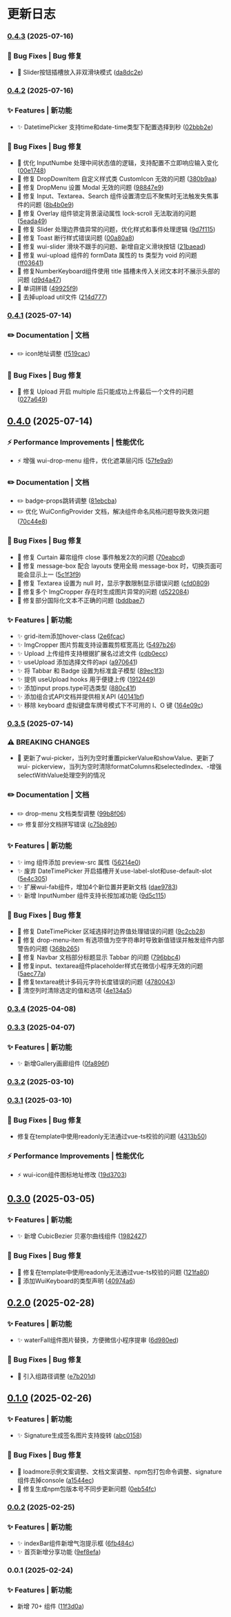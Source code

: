 # 更新日志 


### [0.4.3](https://github.com/zhangyao1990/elegant-wui-uni/compare/v0.4.2...v0.4.3) (2025-07-16)


### 🐛 Bug Fixes | Bug 修复

* 🐛 Slider按钮插槽放入非双滑块模式 ([da8dc2e](https://github.com/zhangyao1990/elegant-wui-uni/commit/da8dc2eedc711d813f6a00ada719a730067ebd9e))

### [0.4.2](https://github.com/zhangyao1990/elegant-wui-uni/compare/v0.4.1...v0.4.2) (2025-07-16)


### ✨ Features | 新功能

* ✨ DatetimePicker 支持time和date-time类型下配置选择到秒 ([02bbb2e](https://github.com/zhangyao1990/elegant-wui-uni/commit/02bbb2ecacf6ccd97e5c7c88cfc2b289ee45977d))


### 🐛 Bug Fixes | Bug 修复

* 🐛 优化 InputNumbe 处理中间状态值的逻辑，支持配置不立即响应输入变化 ([00e1748](https://github.com/zhangyao1990/elegant-wui-uni/commit/00e17484405ac2df0a9c4d551af4fb513def73bd))
* 🐛 修复 DropDownItem 自定义样式类 CustomIcon 无效的问题 ([380b9aa](https://github.com/zhangyao1990/elegant-wui-uni/commit/380b9aaa77d5119547427c0d6a2ef2a22e5c718f))
* 🐛 修复 DropMenu 设置 Modal 无效的问题 ([98847e9](https://github.com/zhangyao1990/elegant-wui-uni/commit/98847e96078c9d56bd8e80d34d66c1ce32dd96d7))
* 🐛 修复 Input、Textarea、Search 组件设置清空后不聚焦时无法触发失焦事件的问题 ([8b4b0e9](https://github.com/zhangyao1990/elegant-wui-uni/commit/8b4b0e901a58aea9d215bb8f79acedce96b94376))
* 🐛 修复 Overlay 组件锁定背景滚动属性 lock-scroll 无法取消的问题 ([5eada49](https://github.com/zhangyao1990/elegant-wui-uni/commit/5eada49fb23fa890503c5c26593dab4a7a11fc09))
* 🐛 修复 Slider 处理边界值异常的问题，优化样式和事件处理逻辑 ([9d7f115](https://github.com/zhangyao1990/elegant-wui-uni/commit/9d7f115b49358d2730586c1c2c640efa8cc8d0a2))
* 🐛 修复 Toast 断行样式错误问题 ([00a80a8](https://github.com/zhangyao1990/elegant-wui-uni/commit/00a80a8b0fdff022dba84a511e03fbd5d8066fde))
* 🐛 修复 wui-slider 滑块不跟手的问题、新增自定义滑块按钮 ([21baead](https://github.com/zhangyao1990/elegant-wui-uni/commit/21baeadd0154d6ab1f61923420b7272156ebbaa3))
* 🐛 修复 wui-upload 组件的 formData 属性的 ts 类型为 void 的问题 ([ff03641](https://github.com/zhangyao1990/elegant-wui-uni/commit/ff036418213c49894925a6c56429ee8c0bc5efb8))
* 🐛 修复NumberKeyboard组件使用 title 插槽未传入关闭文本时不展示头部的问题 ([d9d4a47](https://github.com/zhangyao1990/elegant-wui-uni/commit/d9d4a47e31ce2b9687ff81b02707ab657a9db9e4))
* 🐛 单词拼错 ([49925f9](https://github.com/zhangyao1990/elegant-wui-uni/commit/49925f93518b0e99e5836aeae8c757cc47767512))
* 🐛 去掉upload util文件 ([214d777](https://github.com/zhangyao1990/elegant-wui-uni/commit/214d7772de023b2a45d01ddfc44bbb19225f8e65))

### [0.4.1](https://github.com/zhangyao1990/elegant-wui-uni/compare/v0.4.0...v0.4.1) (2025-07-14)


### ✏️ Documentation | 文档

* ✏️  icon地址调整 ([f519cac](https://github.com/zhangyao1990/elegant-wui-uni/commit/f519cac926abf3bf1cbdf78111cbe81a6b468544))


### 🐛 Bug Fixes | Bug 修复

* 🐛 修复 Upload 开启 multiple 后只能成功上传最后一个文件的问题 ([027a649](https://github.com/zhangyao1990/elegant-wui-uni/commit/027a649ee0b9d36220587f74af45cdd8085f566d))

## [0.4.0](https://github.com/zhangyao1990/elegant-wui-uni/compare/v0.3.5...v0.4.0) (2025-07-14)


### ⚡ Performance Improvements | 性能优化

* ⚡ 增强 wui-drop-menu 组件，优化遮罩层闪烁 ([57fe9a9](https://github.com/zhangyao1990/elegant-wui-uni/commit/57fe9a9f5baf8ac18fd75e8310d26655772e4296))


### ✏️ Documentation | 文档

* ✏️  badge-props跳转调整 ([81ebcba](https://github.com/zhangyao1990/elegant-wui-uni/commit/81ebcba76966b4e8520106e351069c7aea9726b8))
* ✏️  优化 WuiConfigProvider 文档，解决组件命名风格问题导致失效问题 ([70c44e8](https://github.com/zhangyao1990/elegant-wui-uni/commit/70c44e81df23e8b76616673ae8667b82d6020bdd))


### 🐛 Bug Fixes | Bug 修复

* 🐛 修复 Curtain 幕帘组件 close 事件触发2次的问题 ([70eabcd](https://github.com/zhangyao1990/elegant-wui-uni/commit/70eabcd036003929084de1a892a0ddf158aaba78))
* 🐛 修复 message-box 配合 layouts 使用全局 message-box 时，切换页面可能会显示上一 ([5c1f3f9](https://github.com/zhangyao1990/elegant-wui-uni/commit/5c1f3f9a035cd84079b28513ff684d3de8e1f955))
* 🐛 修复 Textarea 设置为 null 时，显示字数限制显示错误问题 ([cfd0809](https://github.com/zhangyao1990/elegant-wui-uni/commit/cfd08094c8ca5b455697b5043352ffdb7dc52db9))
* 🐛 修复多个 ImgCropper 存在时生成图片异常的问题 ([d522084](https://github.com/zhangyao1990/elegant-wui-uni/commit/d522084f6803b13e57f895d14026de696e9b07de))
* 🐛 修复部分国际化文本不正确的问题 ([bddbae7](https://github.com/zhangyao1990/elegant-wui-uni/commit/bddbae77b23a22c0a65bfe461df59a326e49f021))


### ✨ Features | 新功能

* ✨ grid-item添加hover-class ([2e6fcac](https://github.com/zhangyao1990/elegant-wui-uni/commit/2e6fcac42341a17bafd9020d67a2cbc8a11cd046))
* ✨ ImgCropper 图片剪裁支持设置裁剪框宽高比 ([5497b26](https://github.com/zhangyao1990/elegant-wui-uni/commit/5497b269a2765d51fccbfd9fb5dede613858b121))
* ✨ Upload 上传组件支持根据扩展名过滤文件 ([cdb0ecc](https://github.com/zhangyao1990/elegant-wui-uni/commit/cdb0eccbf73f2cd545c769674d9634560e0895e8))
* ✨ useUpload 添加选择文件的api ([a970641](https://github.com/zhangyao1990/elegant-wui-uni/commit/a970641bfd4b58163a8555f49c7df6a805d04966))
* ✨ 将 Tabbar 和 Badge 设置为标准盒子模型 ([89ec1f3](https://github.com/zhangyao1990/elegant-wui-uni/commit/89ec1f3d8a768523d2af5346d7111f0d66614d60))
* ✨ 提供 useUpload hooks 用于便捷上传 ([1912449](https://github.com/zhangyao1990/elegant-wui-uni/commit/1912449d2d7b274f13562386f3f3bda4668b4f18))
* ✨ 添加input props.type可选类型 ([880c41f](https://github.com/zhangyao1990/elegant-wui-uni/commit/880c41fdde78d47e94d5b1c362bdca2a99cf6664))
* ✨ 添加组合式API文档并提供相关API ([40141bf](https://github.com/zhangyao1990/elegant-wui-uni/commit/40141bfdaee4638df9ae34d8f60944ed7aa3fcee))
* ✨ 移除 keyboard 虚拟键盘车牌号模式下不可用的 I、O 键 ([164e09c](https://github.com/zhangyao1990/elegant-wui-uni/commit/164e09c1896365ff57cb70363ea2ec2b74212eb6))

### [0.3.5](https://github.com/zhangyao1990/elegant-wui-uni/compare/v0.3.4...v0.3.5) (2025-07-14)


### ⚠ BREAKING CHANGES

* 🧨 更新了wui-picker，当列为空时重置pickerValue和showValue、更新了wui-
pickerview，当列为空时清除formatColumns和selectedIndex、-增强selectWithValue处理空列的情况

### ✏️ Documentation | 文档

* ✏️  drop-menu 文档类型调整 ([99b8f06](https://github.com/zhangyao1990/elegant-wui-uni/commit/99b8f06a138aa3db01c2e994f18c0ad2661b5eca))
* ✏️  修复部分文档拼写错误 ([c75b896](https://github.com/zhangyao1990/elegant-wui-uni/commit/c75b89602fdb68e37e20c73b7690180b45be276f))


### ✨ Features | 新功能

* ✨ img 组件添加 preview-src 属性 ([56214e0](https://github.com/zhangyao1990/elegant-wui-uni/commit/56214e0c5cc29aa889893e6058b5e0c655374d7f))
* ✨ 废弃 DateTimePicker 开启插槽开关use-label-slot和use-default-slot ([5e4c305](https://github.com/zhangyao1990/elegant-wui-uni/commit/5e4c3053acdd5f14ed61e71438813dee7aea2ded))
* ✨ 扩展wui-fab组件，增加4个新位置并更新文档 ([dae9783](https://github.com/zhangyao1990/elegant-wui-uni/commit/dae978363c7a628818a05143b210938dd3826077))
* ✨ 新增 InputNumber 组件支持长按加减功能 ([9d5c115](https://github.com/zhangyao1990/elegant-wui-uni/commit/9d5c115e914f5a4f7565533b17f229695ae8b558))


### 🐛 Bug Fixes | Bug 修复

* 🐛 修复 DateTimePicker 区域选择时边界值处理错误的问题 ([9c2cb28](https://github.com/zhangyao1990/elegant-wui-uni/commit/9c2cb28fb229f70e0f56d6bd7268652d7b43eb23))
* 🐛 修复 drop-menu-item 有选项值为空字符串时导致新值错误并触发组件内部警告的问题 ([368b265](https://github.com/zhangyao1990/elegant-wui-uni/commit/368b265b2500720093f5a2199e4b203c64b1d2fe))
* 🐛 修复 Navbar 文档部分标题显示 Tabbar 的问题 ([796bbc4](https://github.com/zhangyao1990/elegant-wui-uni/commit/796bbc49a39ac4b7fb7500545ac887efa4a34f05))
* 🐛 修复input、textarea组件placeholder样式在微信小程序无效的问题 ([5aec77a](https://github.com/zhangyao1990/elegant-wui-uni/commit/5aec77a8f66d2941b3819e5685bfe4563f620b04))
* 🐛 修复textarea统计多码元字符长度错误的问题 ([4780043](https://github.com/zhangyao1990/elegant-wui-uni/commit/478004365c153e9198dfed579d93fcb7ea58b023))
* 🐛 清空列时清除选定的值和选项 ([4e134a5](https://github.com/zhangyao1990/elegant-wui-uni/commit/4e134a5f26a93fe18e2e7e2cf069d8dfef512acd))

### [0.3.4](https://github.com/zhangyao1990/elegant-wui-uni/compare/v0.3.3...v0.3.4) (2025-04-08)

### [0.3.3](https://github.com/zhangyao1990/elegant-wui-uni/compare/v0.3.2...v0.3.3) (2025-04-07)


### ✨ Features | 新功能

* ✨ 新增Gallery画廊组件 ([0fa896f](https://github.com/zhangyao1990/elegant-wui-uni/commit/0fa896f7266644573ecff341ec5bb6ac0663389d))

### [0.3.2](https://github.com/zhangyao1990/elegant-wui-uni/compare/v0.3.1...v0.3.2) (2025-03-10)

### [0.3.1](https://github.com/zhangyao1990/elegant-wui-uni/compare/v0.3.0...v0.3.1) (2025-03-10)


### 🐛 Bug Fixes | Bug 修复

* 修复在template中使用readonly无法通过vue-ts校验的问题 ([4313b50](https://github.com/zhangyao1990/elegant-wui-uni/commit/4313b50910103b9659754dd9d035e8378304e670))


### ⚡ Performance Improvements | 性能优化

* ⚡ wui-icon组件图标地址修改 ([19d3703](https://github.com/zhangyao1990/elegant-wui-uni/commit/19d37031fb00bd46815f3fb91ef149e4b45fea4b))

## [0.3.0](https://github.com/zhangyao1990/elegant-wui-uni/compare/v0.2.0...v0.3.0) (2025-03-05)


### ✨ Features | 新功能

* ✨ 新增 CubicBezier 贝塞尔曲线组件 ([1982427](https://github.com/zhangyao1990/elegant-wui-uni/commit/1982427842280fce037a169e80eecdce8efa7d59))


### 🐛 Bug Fixes | Bug 修复

* 🐛 修复在template中使用readonly无法通过vue-ts校验的问题 ([121fa80](https://github.com/zhangyao1990/elegant-wui-uni/commit/121fa801bbc859db358136a465c87db42439353f))
* 🐛 添加WuiKeyboard的类型声明 ([40974a6](https://github.com/zhangyao1990/elegant-wui-uni/commit/40974a65195f128b6b236c349c48fad311bcad3f))

## [0.2.0](https://github.com/zhangyao1990/elegant-wui-uni/compare/v0.1.0...v0.2.0) (2025-02-28)


### ✨ Features | 新功能

* ✨ waterFall组件图片替换，方便微信小程序提审 ([6d980ed](https://github.com/zhangyao1990/elegant-wui-uni/commit/6d980ed721bc0ce42da1bd8eb567d07b0554bc3b))


### 🐛 Bug Fixes | Bug 修复

* 🐛 引入组路径调整 ([e7b201d](https://github.com/zhangyao1990/elegant-wui-uni/commit/e7b201d3ac94646a2742d019dd8a3926d71e7059))

## [0.1.0](https://github.com/zhangyao1990/elegant-wui-uni/compare/v0.0.2...v0.1.0) (2025-02-26)


### ✨ Features | 新功能

* ✨ Signature生成签名图片支持旋转 ([abc0158](https://github.com/zhangyao1990/elegant-wui-uni/commit/abc0158119bfa3997870758bb5d69d87e9396787))


### 🐛 Bug Fixes | Bug 修复

* 🐛 loadmore示例文案调整、文档文案调整、npm包打包命令调整、signature组件去掉console ([a1544ec](https://github.com/zhangyao1990/elegant-wui-uni/commit/a1544eccdb5d096af892469021b245905c5516e0))
* 🐛 修复生成npm包版本号不同步更新问题 ([0eb54fc](https://github.com/zhangyao1990/elegant-wui-uni/commit/0eb54fc26012754574bf988c76d40bf5f69fea64))

### [0.0.2](https://github.com/zhangyao1990/elegant-wui-uni/compare/v0.0.1...v0.0.2) (2025-02-25)


### ✨ Features | 新功能

* ✨ indexBar组件新增气泡提示框 ([6fb484c](https://github.com/zhangyao1990/elegant-wui-uni/commit/6fb484cd8901b70196751f7c1ea9821b88bbe32e))
* ✨ 首页新增分享功能 ([9ef8efa](https://github.com/zhangyao1990/elegant-wui-uni/commit/9ef8efac44cb4050d7e2136086ef6e8f0a19246d))

### 0.0.1 (2025-02-24)


### ✨ Features | 新功能

* 新增 70+ 组件 ([11f3d0a](https://github.com/zhangyao1990/elegant-wui-uni/commit/11f3d0acd34da4e4ba0a513ec2be1f88cbfd8458))
